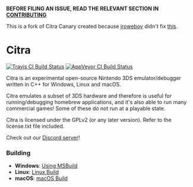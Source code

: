 **BEFORE FILING AN ISSUE, READ THE RELEVANT SECTION IN [CONTRIBUTING](https://github.com/vvanelslande/citra/wiki/Contributing#reporting-issues)**

This is a fork of Citra Canary created because [jroweboy](https://github.com/jroweboy) didn't fix [this](https://github.com/citra-emu/citra/pull/4940#pullrequestreview-294661556).

Citra
==============
[![Travis CI Build Status](https://travis-ci.org/citra-emu/citra.svg?branch=master)](https://travis-ci.org/citra-emu/citra)
[![AppVeyor CI Build Status](https://ci.appveyor.com/api/projects/status/sdf1o4kh3g1e68m9?svg=true)](https://ci.appveyor.com/project/bunnei/citra)

Citra is an experimental open-source Nintendo 3DS emulator/debugger written in C++ for Windows, Linux and macOS.

Citra emulates a subset of 3DS hardware and therefore is useful for running/debugging homebrew applications, and it's also able to run many commercial games! Some of these do not run at a playable state.

Citra is licensed under the GPLv2 (or any later version). Refer to the license.txt file included.

Check out our [Discord server](https://discord.gg/ZSdHfDh)!

### Building

* __Windows__: [Using MSBuild](https://github.com/vvanelslande/citra/wiki/Building-for-Windows-(MSBuild))
* __Linux__: [Linux Build](https://github.com/citra-emu/citra/wiki/Building-For-Linux)
* __macOS__: [macOS Build](https://github.com/citra-emu/citra/wiki/Building-for-macOS)
